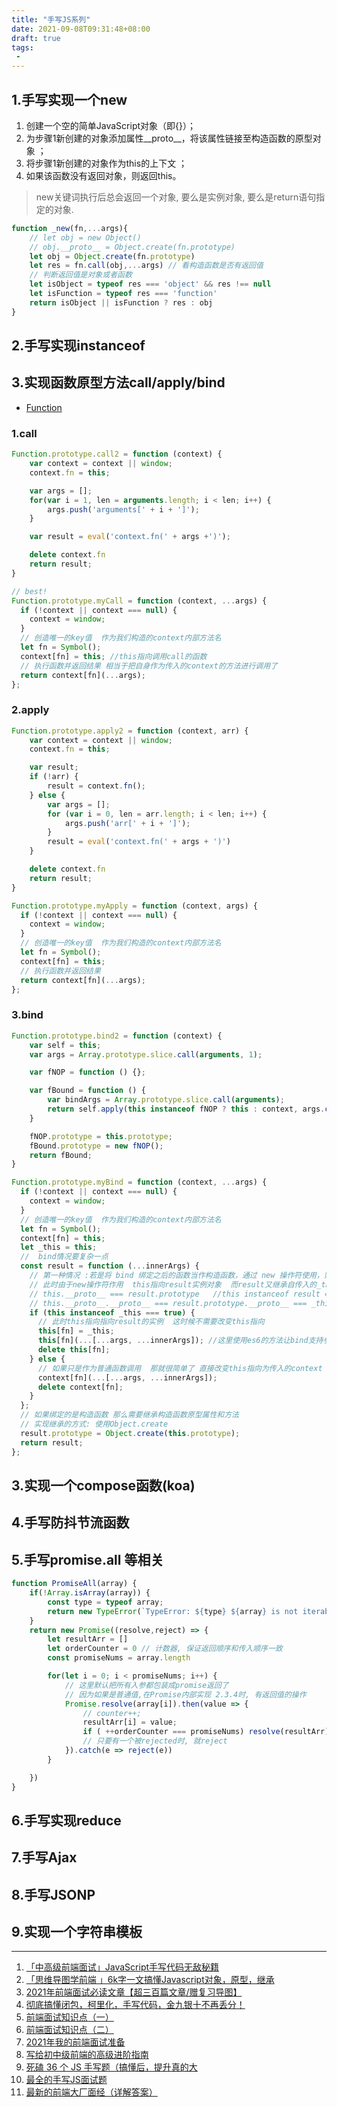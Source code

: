 ```yaml
---
title: "手写JS系列"
date: 2021-09-08T09:31:48+08:00
draft: true
tags:
 - 
---
```

## 1.手写实现一个new
1. 创建一个空的简单JavaScript对象（即{}）；
2. 为步骤1新创建的对象添加属性__proto__，将该属性链接至构造函数的原型对象 ；
3. 将步骤1新创建的对象作为this的上下文 ；
4. 如果该函数没有返回对象，则返回this。

> new关键词执行后总会返回一个对象, 要么是实例对象, 要么是return语句指定的对象.

```js
function _new(fn,...args){
    // let obj = new Object()
    // obj.__proto__ = Object.create(fn.prototype)
    let obj = Object.create(fn.prototype)
    let res = fn.call(obj,...args) // 看构造函数是否有返回值
    // 判断返回值是对象或者函数
    let isObject = typeof res === 'object' && res !== null
    let isFunction = typeof res === 'function'
    return isObject || isFunction ? res : obj
}
```

## 2.手写实现instanceof

## 3.实现函数原型方法call/apply/bind
- [Function](https://developer.mozilla.org/zh-CN/docs/Web/JavaScript/Reference/Global_Objects/Function/call)

### 1.call
```js
Function.prototype.call2 = function (context) {
    var context = context || window;
    context.fn = this;

    var args = [];
    for(var i = 1, len = arguments.length; i < len; i++) {
        args.push('arguments[' + i + ']');
    }

    var result = eval('context.fn(' + args +')');

    delete context.fn
    return result;
}

// best!
Function.prototype.myCall = function (context, ...args) {
  if (!context || context === null) {
    context = window;
  }
  // 创造唯一的key值  作为我们构造的context内部方法名
  let fn = Symbol();
  context[fn] = this; //this指向调用call的函数
  // 执行函数并返回结果 相当于把自身作为传入的context的方法进行调用了
  return context[fn](...args);
};
```
### 2.apply
```js
Function.prototype.apply2 = function (context, arr) {
    var context = context || window;
    context.fn = this;

    var result;
    if (!arr) {
        result = context.fn();
    } else {
        var args = [];
        for (var i = 0, len = arr.length; i < len; i++) {
            args.push('arr[' + i + ']');
        }
        result = eval('context.fn(' + args + ')')
    }

    delete context.fn
    return result;
}

Function.prototype.myApply = function (context, args) {
  if (!context || context === null) {
    context = window;
  }
  // 创造唯一的key值  作为我们构造的context内部方法名
  let fn = Symbol();
  context[fn] = this;
  // 执行函数并返回结果
  return context[fn](...args);
};
```
### 3.bind
```js
Function.prototype.bind2 = function (context) {
    var self = this;
    var args = Array.prototype.slice.call(arguments, 1);

    var fNOP = function () {};

    var fBound = function () {
        var bindArgs = Array.prototype.slice.call(arguments);
        return self.apply(this instanceof fNOP ? this : context, args.concat(bindArgs));
    }

    fNOP.prototype = this.prototype;
    fBound.prototype = new fNOP();
    return fBound;
}

Function.prototype.myBind = function (context, ...args) {
  if (!context || context === null) {
    context = window;
  }
  // 创造唯一的key值  作为我们构造的context内部方法名
  let fn = Symbol();
  context[fn] = this;
  let _this = this;
  //  bind情况要复杂一点
  const result = function (...innerArgs) {
    // 第一种情况 :若是将 bind 绑定之后的函数当作构造函数，通过 new 操作符使用，则不绑定传入的 this，而是将 this 指向实例化出来的对象
    // 此时由于new操作符作用  this指向result实例对象  而result又继承自传入的_this 根据原型链知识可得出以下结论
    // this.__proto__ === result.prototype   //this instanceof result =>true
    // this.__proto__.__proto__ === result.prototype.__proto__ === _this.prototype; //this instanceof _this =>true
    if (this instanceof _this === true) {
      // 此时this指向指向result的实例  这时候不需要改变this指向
      this[fn] = _this;
      this[fn](...[...args, ...innerArgs]); //这里使用es6的方法让bind支持参数合并
      delete this[fn];
    } else {
      // 如果只是作为普通函数调用  那就很简单了 直接改变this指向为传入的context
      context[fn](...[...args, ...innerArgs]);
      delete context[fn];
    }
  };
  // 如果绑定的是构造函数 那么需要继承构造函数原型属性和方法
  // 实现继承的方式: 使用Object.create
  result.prototype = Object.create(this.prototype);
  return result;
};
```
## 3.实现一个compose函数(koa)

## 4.手写防抖节流函数

## 5.手写promise.all 等相关
```js
function PromiseAll(array) {
    if(!Array.isArray(array)) {
        const type = typeof array;
        return new TypeError(`TypeError: ${type} ${array} is not iterable`)
    }
    return new Promise((resolve,reject) => {
        let resultArr = []
        let orderCounter = 0 // 计数器, 保证返回顺序和传入顺序一致
        const promiseNums = array.length

        for(let i = 0; i < promiseNums; i++) {
            // 这里默认把所有入参都包装成promise返回了
            // 因为如果是普通值,在Promise内部实现 2.3.4时, 有返回值的操作
            Promise.resolve(array[i]).then(value => {
                // counter++;
                resultArr[i] = value;
                if ( ++orderCounter === promiseNums) resolve(resultArr)
                // 只要有一个被rejected时, 就reject
            }).catch(e => reject(e))
        }

    })
}
```
## 6.手写实现reduce

## 7.手写Ajax

## 8.手写JSONP

## 9.实现一个字符串模板




---
1. [「中高级前端面试」JavaScript手写代码无敌秘籍](https://juejin.cn/post/6844903809206976520#heading-11)
2. [「思维导图学前端 」6k字一文搞懂Javascript对象，原型，继承](https://juejin.cn/post/6844904194097299463)
3. [2021年前端面试必读文章【超三百篇文章/赠复习导图】](https://juejin.cn/post/6844904116339261447#heading-3)
4. [彻底搞懂闭包，柯里化，手写代码，金九银十不再丢分！](https://juejin.cn/post/6864378349512065038)
5. [前端面试知识点（一）](https://juejin.cn/post/6987549240436195364#heading-38)
6. [前端面试知识点（二）](https://juejin.cn/post/6996815121855021087)
7. [2021年我的前端面试准备](https://juejin.cn/post/6989422484722286600#heading-118)
8. [写给初中级前端的高级进阶指南](https://juejin.cn/post/6844904103504527374#heading-47)
9. [死磕 36 个 JS 手写题（搞懂后，提升真的大](https://juejin.cn/post/6946022649768181774#heading-18)
10. [最全的手写JS面试题](https://juejin.cn/post/6968713283884974088)
11. [最新的前端大厂面经（详解答案）](https://juejin.cn/post/7004638318843412493#heading-25)